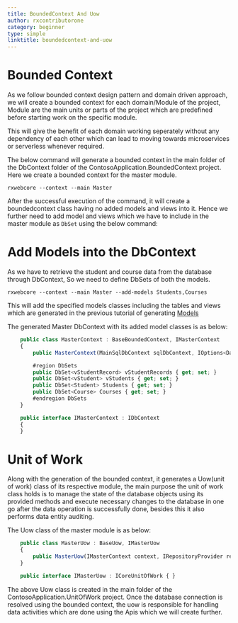 ```yaml
---
title: BoundedContext And Uow
author: rxcontributorone
category: beginner
type: simple
linktitle: boundedcontext-and-uow
---
```


# Bounded Context
As we follow bounded context design pattern and  domain driven approach, we will create a bounded context for each domain/Module of the project, Module are the main units or parts of the project which are predefined before starting work on the specific module. 

This will give the benefit of each domain working seperately without any dependency of each other which can lead to moving towards microservices or serverless whenever required.

The below command will generate a bounded context in the main folder of the DbContext folder of the ContosoApplication.BoundedContext project. Here we create a bounded context for the master module.

`````
rxwebcore --context --main Master
`````

After the successful execution of the command, it will create a boundedcontext class having no added models and views into it. Hence we further need to add model and views which we have to include in the master module as `DbSet` using the below command:

# Add Models into the DbContext
As we have to retrieve the student and course data from the database through DbContext, So we need to define DbSets of both the models.

`````
rxwebcore --context --main Master --add-models Students,Courses
`````

This will add the specified models classes including the tables and views which are generated in the previous tutorial of generating <a class="redirect-link" href="/rx-web-core/tours-of-contoso-app/Beginner/scaffolding/models">Models</a>

The generated Master DbContext with its added model classes is as below:

````js
    public class MasterContext : BaseBoundedContext, IMasterContext
    {
        public MasterContext(MainSqlDbContext sqlDbContext, IOptions<DatabaseConfig> databaseConfig, IHttpContextAccessor contextAccessor, ITenantDbConnectionInfo tenantDbConnection) : base(sqlDbContext, databaseConfig.Value, contextAccessor, tenantDbConnection) { }

        #region DbSets
        public DbSet<vStudentRecord> vStudentRecords { get; set; }
        public DbSet<vStudent> vStudents { get; set; }
        public DbSet<Student> Students { get; set; }
        public DbSet<Course> Courses { get; set; }
        #endregion DbSets
    }

    public interface IMasterContext : IDbContext
    {
    }
````

# Unit of Work
Along with the generation of the bounded context, it generates a Uow(unit of work) class of its respective module, the main purpose the unit of work class holds is to manage the state of the database objects using its provided methods and execute necessary changes to the database in one go after the data operation is successfully done, besides this it also performs data entity auditing.

The Uow class of the master module is as below:

````js
    public class MasterUow : BaseUow, IMasterUow
    {
        public MasterUow(IMasterContext context, IRepositoryProvider repositoryProvider) : base(context, repositoryProvider) { }
    }

    public interface IMasterUow : ICoreUnitOfWork { }
````

The above Uow class is created in the main folder of the ContosoApplication.UnitOfWork project. Once the database connection is resolved using the bounded context, the uow is responsible for handling data activities which are done using the Apis which we will create further.